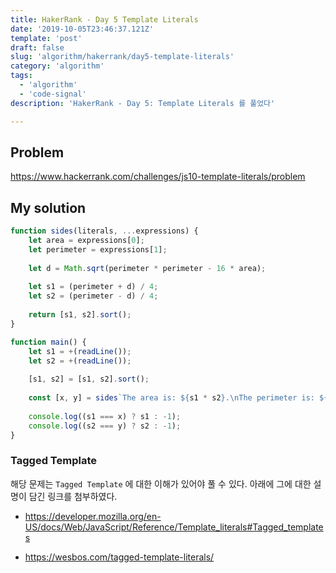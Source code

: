 ```yaml
---
title: HakerRank - Day 5 Template Literals
date: '2019-10-05T23:46:37.121Z'
template: 'post'
draft: false
slug: 'algorithm/hakerrank/day5-template-literals'
category: 'algorithm'
tags:
  - 'algorithm'
  - 'code-signal'
description: 'HakerRank - Day 5: Template Literals 를 풀었다'

---
```


## Problem

https://www.hackerrank.com/challenges/js10-template-literals/problem

## My solution

```javascript
function sides(literals, ...expressions) {
    let area = expressions[0];
    let perimeter = expressions[1];
    
    let d = Math.sqrt(perimeter * perimeter - 16 * area);
    
    let s1 = (perimeter + d) / 4;
    let s2 = (perimeter - d) / 4;
    
    return [s1, s2].sort();
}

function main() {
    let s1 = +(readLine());
    let s2 = +(readLine());
    
    [s1, s2] = [s1, s2].sort();
    
    const [x, y] = sides`The area is: ${s1 * s2}.\nThe perimeter is: ${2 * (s1 + s2)}.`;
    
    console.log((s1 === x) ? s1 : -1);
    console.log((s2 === y) ? s2 : -1);
}
```

### Tagged Template

해당 문제는 `Tagged Template` 에 대한 이해가 있어야 풀 수 있다. 아래에 그에 대한 설명이 담긴 링크를 첨부하였다.

- https://developer.mozilla.org/en-US/docs/Web/JavaScript/Reference/Template_literals#Tagged_templates

- https://wesbos.com/tagged-template-literals/